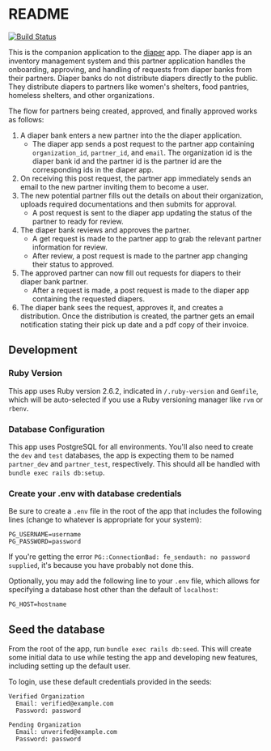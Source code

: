 # README

[![Build Status](https://travis-ci.org/rubyforgood/partner.svg?branch=master)](https://travis-ci.org/rubyforgood/partner)

This is the companion application to the [diaper](https://github.com/rubyforgood/diaper) app. The diaper app is an
inventory management system and this partner application handles the onboarding, approving, and handling of requests
from diaper banks from their partners. Diaper banks do not distribute diapers directly to the public. They
distribute diapers to partners like women's shelters, food pantries, homeless shelters, and other organizations.

The flow for partners being created, approved, and finally approved works as follows:

1) A diaper bank enters a new partner into the the diaper application.
    * The diaper app sends a post request to the partner app containing `organization_id`, `partner_id`, and 
    `email`. The organization id is the diaper bank id and the partner id is the partner id are the corresponding
    ids in the diaper app.
2) On receiving this post request, the partner app immediately sends an email to the new partner inviting them
to become a user.
3) The new potential partner fills out the details on about their organization, uploads required documentations
and then submits for approval.
    * A post request is sent to the diaper app updating the status of the partner to ready for review.
4) The diaper bank reviews and approves the partner.
    * A get request is made to the partner app to grab the relevant partner information for review.
    * After review, a post request is made to the partner app changing their status to approved.
5) The approved partner can now fill out requests for diapers to their diaper bank partner.
    * After a request is made, a post request is made to the diaper app containing the requested diapers.
6) The diaper bank sees the request, approves it, and creates a distribution. Once the distribution is created,
the partner gets an email notification stating their pick up date and a pdf copy of their invoice.

## Development

### Ruby Version
This app uses Ruby version 2.6.2, indicated in `/.ruby-version` and `Gemfile`, which will be auto-selected if you use a Ruby versioning manager like `rvm` or `rbenv`.

### Database Configuration
This app uses PostgreSQL for all environments. You'll also need to create the `dev` and `test` databases, the app is expecting them to be named `partner_dev` and `partner_test`, respectively. This should all be handled with `bundle exec rails db:setup`.

### Create your .env with database credentials
Be sure to create a `.env` file in the root of the app that includes the following lines (change to whatever is appropriate for your system):
```
PG_USERNAME=username
PG_PASSWORD=password
```
If you're getting the error `PG::ConnectionBad: fe_sendauth: no password supplied`, it's because you have probably not done this.

Optionally, you may add the following line to your `.env`
file, which allows for specifying a database host other
than the default of `localhost`:
```
PG_HOST=hostname
```

## Seed the database
From the root of the app, run `bundle exec rails db:seed`. This will create some initial data to use while testing the app and developing new features, including setting up the default user.

To login, use these default credentials provided in the seeds:

    Verified Organization
      Email: verified@example.com
      Password: password

    Pending Organization
      Email: unverifed@example.com
      Password: password
